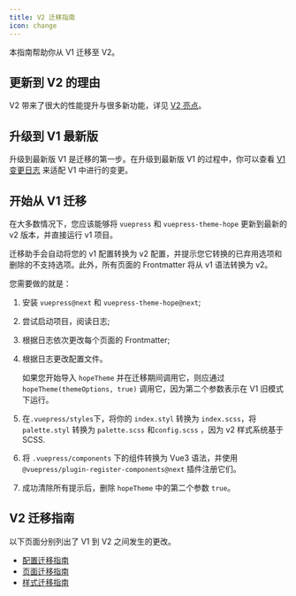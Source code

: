 ```yaml
---
title: V2 迁移指南
icon: change
---
```


本指南帮助你从 V1 迁移至 V2。

<!-- more -->

## 更新到 V2 的理由

V2 带来了很大的性能提升与很多新功能，详见 [V2 亮点](./highlight.md)。

## 升级到 V1 最新版

升级到最新版 V1 是迁移的第一步。在升级到最新版 V1 的过程中，你可以查看 [V1 变更日志](https://vuepress-theme-hope.github.io/v1/zh/changelog.html) 来适配 V1 中进行的变更。

## 开始从 V1 迁移

在大多数情况下，您应该能够将 `vuepress` 和 `vuepress-theme-hope` 更新到最新的 v2 版本，并直接运行 v1 项目。

迁移助手会自动将您的 v1 配置转换为 v2 配置，并提示您它转换的已弃用选项和删除的不支持选项。此外，所有页面的 Frontmatter 将从 v1 语法转换为 v2。

您需要做的就是：

1. 安装 `vuepress@next` 和 `vuepress-theme-hope@next`;

1. 尝试启动项目，阅读日志;

1. 根据日志依次更改每个页面的 Frontmatter;

1. 根据日志更改配置文件。

   如果您开始导入 `hopeTheme` 并在迁移期间调用它，则应通过 `hopeTheme(themeOptions, true)` 调用它，因为第二个参数表示在 V1 旧模式下运行。

1. 在`.vuepress/styles`下，将你的 `index.styl` 转换为 `index.scss`，将 `palette.styl` 转换为 `palette.scss` 和`config.scss` ，因为 v2 样式系统基于 SCSS.

1. 将 `.vuepress/components` 下的组件转换为 Vue3 语法，并使用 `@vuepress/plugin-register-components@next` 插件注册它们。

1. 成功清除所有提示后，删除 `hopeTheme` 中的第二个参数 `true`。

## V2 迁移指南

以下页面分别列出了 V1 到 V2 之间发生的更改。

- [配置迁移指南](config.md)
- [页面迁移指南](page.md)
- [样式迁移指南](style.md)
